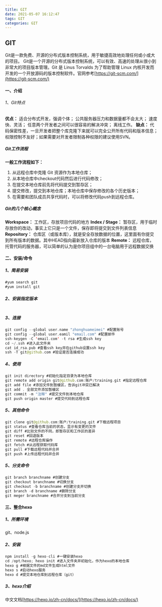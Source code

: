 ```yaml
---
title: GIT
date: 2021-05-07 16:12:47
tags: GIT
categories: GIT
---
```

## GIT

Git是一款免费、开源的分布式版本控制系统，用于敏捷高效地处理任何或小或大的项目。
Git是一个开源的分布式版本控制系统，可以有效、高速的处理从很小到非常大的项目版本管理。Git 是 Linus Torvalds 为了帮助管理 Linux 内核开发而开发的一个开放源码的版本控制软件。官网参考[https://git-scm.com/](https://git-scm.com/)
<!-- more -->
#### 一、介绍
###### 1、Git特点
**优点：**
适合分布式开发，强调个体；
公共服务器压力和数据量都不会太大；
速度快、灵活；
任意两个开发者之间可以很容易的解决冲突；
离线工作。
**缺点：**
代码保密性差，一旦开发者把整个库克隆下来就可以完全公开所有代码和版本信息；
权限控制不友好；如果需要对开发者限制各种权限的建议使用SVN。
##### Git工作流程
**一般工作流程如下：**
1. 从远程仓库中克隆 Git 资源作为本地仓库；
2. 从本地仓库中checkout代码然后进行代码修改；
3. 在提交本地仓库前先将代码提交到暂存区；
4. 提交修改，提交到本地仓库；本地仓库中保存修改的各个历史版本；
5. 在需要和团队成员共享代码时，可以将修改代码push到远程仓库。
##### Git的几个核心概念
**Workspace：** 工作区，存放项目代码的地方
**Index / Stage：** 暂存区，用于临时存放你的改动，事实上它只是一个文件，保存即将提交到文件列表信息
**Repository：** 仓库区（或版本库），就是安全存放数据的位置，这里面有你提交到所有版本的数据。其中HEAD指向最新放入仓库的版本
**Remote：** 远程仓库，托管代码的服务器，可以简单的认为是你项目组中的一台电脑用于远程数据交换
#### 二、安装/命令
##### 1、简易安装
~~~kotlin
#yum search git
#yum install git
~~~
##### 2、安装指定版本
~~~kotlin

~~~
##### 3、连接
~~~kotlin
git config --global user.name "zhonghuameimei" #配置账号
git config --global user.eamil "email.com" #配置邮件
ssh-keygen -C 'email.com' -t rsa #生成ssh key
cd ~/.ssh #进入此文件夹
cat id_rsa.pub #查看ssh key并在github设置ssh key
ssh -T git@github.com #验证是否连接成功
~~~
##### 4、使用
~~~kotlin
git init directory #初始化指定目录为本地仓库
git remote add origin git@github.com:账户/training.git #指定远程仓库
git add file #添加文件到暂缓区，告诉git冲突已解决
git add . 全部文件添加暂缓区
git commit -m "注释" #提交文件到本地仓库
git push origin master #提交代码到远程仓库
~~~
##### 5、其他命令
~~~kotlin
git clone git@github.com:账户/training.git #下载远程项目
git status #查看仓库当前的状态，显示有变更的文件
git diff #比较文件的不同，即暂存区和工作区的差异
git reset #回退版本
git remote #远程仓库操作
git fetch #从远程获取代码库
git pull #下载远程代码并合并
git push #上传远程代码并合并
~~~
##### 5、分支命令
~~~kotlin
git branch branchname #创建分支
git checkout branchname #切换分支
git checkout -b branchname #创建分支并切换
git branch -d branchname #删除分支
git meger branchname #合并分支到当前分支
~~~
#### 三、整合hexo
##### 1、所需环境
git、node.js
##### 2、安装
~~~kotlin
npm install -g hexo-cli #一键安装hexo
cd /opt/hexo; hexo init #进入文件夹并初始化，作为hexo的本地仓库
hexo g #根据文件的md文件生成html文件
hexo s #启动hexo服务
hexo d #提交本地仓库到远程仓库（git）
~~~
##### 3、hexo介绍
中文文档[https://hexo.io/zh-cn/docs/](https://hexo.io/zh-cn/docs/)


